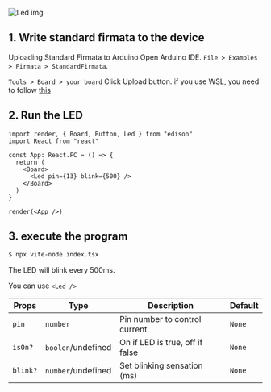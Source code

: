 ![Led img](/img/Led.svg)

## 1. Write standard firmata to the device
Uploading Standard Firmata to Arduino
Open Arduino IDE.
`File > Examples > Firmata > StandardFirmata`.

`Tools > Board > your board`
Click Upload button. if you use WSL, you need to follow [this](/docs/Getting%20Started/How%20to%20WSL.md)


## 2. Run the LED

```tsx title="index.tsx"
import render, { Board, Button, Led } from "edison"
import React from "react"

const App: React.FC = () => {
  return (
    <Board>
      <Led pin={13} blink={500} />
    </Board>
  )
}

render(<App />)
```


## 3. execute the program
```bash
$ npx vite-node index.tsx 
```

The LED will blink every 500ms.

You can use `<Led />`

| Props | Type   | Description      | Default |
|-----------|--------|------------------|---------|
| `pin`      | `number`  | Pin number to control current     | `None` |
| `isOn?`      | `boolen`/undefined  | On if LED is true, off if false   | `None` |
| `blink?`      | `number`/undefined  | Set blinking sensation (ms)     | `None` |
